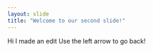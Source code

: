 ```yaml
---
layout: slide
title: "Welcome to our second slide!"
---
```

Hi I made an edit 
Use the left arrow to go back!
